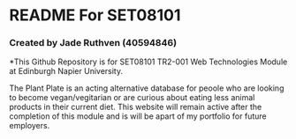 # README For SET08101
### Created by Jade Ruthven (40594846)
*This Github Repository is for SET08101 TR2-001 Web Technologies Module at Edinburgh Napier University.

The Plant Plate is an acting alternative database for peoole who are looking to become vegan/vegitarian or are curious about eating less animal products in their current diet. This website will remain active after the completion of this module and is will be apart of my portfolio for future employers.
